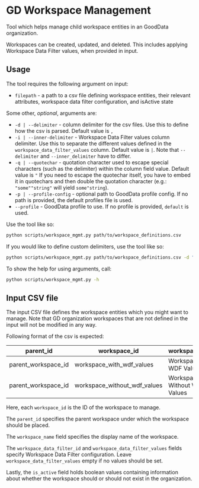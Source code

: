 # GD Workspace Management

Tool which helps manage child workspace entities in an GoodData organization.

Workspaces can be created, updated, and deleted. This includes applying Workspace Data Filter values, when provided in input.

## Usage

The tool requires the following argument on input:

- `filepath` - a path to a csv file defining workspace entities, their relevant attributes, workspace data filter configuration, and isActive state

Some other, _optional_, arguments are:

- `-d | --delimiter` - column delimiter for the csv files. Use this to define how the csv is parsed. Default value is `,`
- `-i | --inner-delimiter` - Workspace Data Filter values column delimiter. Use this to separate the different values defined in the `workspace_data_filter_values` column. Default value is `|`. Note that `--delimiter` and `--inner_delimiter` have to differ.
- `-q | --quotechar` - quotation character used to escape special characters (such as the delimiter) within the column field value. Default value is `"` If you need to escape the quotechar itself, you have to embed it in quotechars and then double the quotation character (e.g.: `"some""string"` will yield `some"string`).
- `-p | --profile-config` - optional path to GoodData profile config. If no path is provided, the default profiles file is used.
- `--profile` - GoodData profile to use. If no profile is provided, `default` is used.

Use the tool like so:

```sh
python scripts/workspace_mgmt.py path/to/workspace_definitions.csv
```

If you would like to define custom delimiters, use the tool like so:

```sh
python scripts/workspace_mgmt.py path/to/workspace_definitions.csv -d "," -i "|"
```

To show the help for using arguments, call:

```sh
python scripts/workspace_mgmt.py -h
```

## Input CSV file

The input CSV file defines the workspace entities which you might want to manage. Note that GD organization workspaces that are not defined in the input will not be modified in any way.

Following format of the csv is expected:

| parent_id           | workspace_id                 | workspace_name               | workspace_data_filter_id | workspace_data_filter_values | is_active |
| ------------------- | ---------------------------- | ---------------------------- | ------------------------ | ---------------------------- | --------- |
| parent_workspace_id | workspace_with_wdf_values    | Workspace With WDF Values    | wdf_id                   | 1&#124;2&#124;3              | true      |
| parent_workspace_id | workspace_without_wdf_values | Workspace Without WDF Values |                          |                              | true      |

Here, each `workspace_id` is the ID of the workspace to manage.

The `parent_id` specifies the parent workspace under which the workspace should be placed.

The `workspace_name` field specifies the display name of the workspace.

The `workspace_data_filter_id` and `workspace_data_filter_values` fields specify Workspace Data Filter configuration. Leave `workspace_data_filter_values` empty if no values should be set.

Lastly, the `is_active` field holds boolean values containing information about whether the workspace should or should not exist in the organization.
